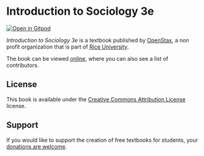 # Introduction to Sociology 3e

[![Open in Gitpod](https://gitpod.io/button/open-in-gitpod.svg)](https://gitpod.io/from-referrer/)

_Introduction to Sociology 3e_ is a textbook published by [OpenStax](https://openstax.org/), a non profit organization that is part of [Rice University](https://www.rice.edu/).

The book can be viewed [online](https://github.com/cnx-user-books/cnxbook-introduction-to-sociology-3e/releases/latest), where you can also see a list of contributors.

## License
This book is available under the [Creative Commons Attribution License](./LICENSE) license.

## Support
If you would like to support the creation of free textbooks for students, your [donations are welcome](https://riceconnect.rice.edu/donation/support-openstax-banner).
